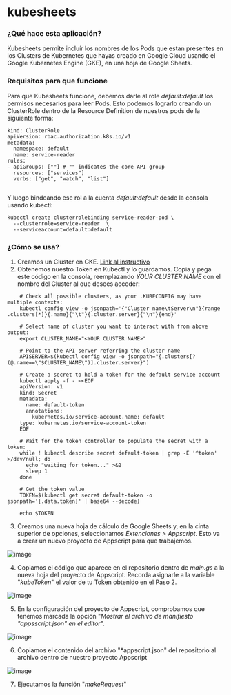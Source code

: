 # kubesheets

### ¿Qué hace esta aplicación?

Kubesheets permite incluír los nombres de los Pods que estan presentes en los Clusters de Kubernetes que hayas creado en Google Cloud usando el Google Kubernetes Engine (GKE), en una hoja de Google Sheets.

### Requisitos para que funcione

Para que Kubesheets funcione, debemos darle al role *default:default* los permisos necesarios para leer Pods. Esto podemos lograrlo creando un ClusterRole dentro de la Resource Definition de nuestros pods de la siguiente forma:

```
kind: ClusterRole
apiVersion: rbac.authorization.k8s.io/v1
metadata:
  namespace: default
  name: service-reader
rules:
- apiGroups: [""] # "" indicates the core API group
  resources: ["services"]
  verbs: ["get", "watch", "list"]
  
```

Y luego bindeando ese rol a la cuenta *default:default* desde la consola usando kubectl:

```
kubectl create clusterrolebinding service-reader-pod \
  --clusterrole=service-reader  \
  --serviceaccount=default:default
```

### ¿Cómo se usa?

1. Creamos un Cluster en GKE. <a href="https://cloud.google.com/binary-authorization/docs/getting-started-cli?hl=es-419">Link al instructivo</a>
2. Obtenemos nuestro Token en Kubectl y lo guardamos. Copia y pega este código en la consola, reemplazando *YOUR CLUSTER NAME* con el nombre del Cluster al que desees acceder:
```
    # Check all possible clusters, as your .KUBECONFIG may have multiple contexts:
    kubectl config view -o jsonpath='{"Cluster name\tServer\n"}{range .clusters[*]}{.name}{"\t"}{.cluster.server}{"\n"}{end}'

    # Select name of cluster you want to interact with from above output:
    export CLUSTER_NAME="<YOUR CLUSTER NAME>"

    # Point to the API server referring the cluster name
    APISERVER=$(kubectl config view -o jsonpath="{.clusters[?(@.name==\"$CLUSTER_NAME\")].cluster.server}")

    # Create a secret to hold a token for the default service account
    kubectl apply -f - <<EOF
    apiVersion: v1
    kind: Secret
    metadata:
      name: default-token
      annotations:
        kubernetes.io/service-account.name: default
    type: kubernetes.io/service-account-token
    EOF

    # Wait for the token controller to populate the secret with a token:
    while ! kubectl describe secret default-token | grep -E '^token' >/dev/null; do
      echo "waiting for token..." >&2
      sleep 1
    done

    # Get the token value
    TOKEN=$(kubectl get secret default-token -o jsonpath='{.data.token}' | base64 --decode)

    echo $TOKEN
```
3. Creamos una nueva hoja de cálculo de Google Sheets y, en la cinta superior de opciones, seleccionamos *Extenciones > Appscript*. Esto va a crear un nuevo proyecto de Appscript para que trabajemos.

![image](https://user-images.githubusercontent.com/125300618/218547280-5ed66d41-db73-4ab0-b8a0-48e9c9d61522.png)

4. Copiamos el código que aparece en el repositorio dentro de *main.gs* a la nueva hoja del proyecto de Appscript. Recorda asignarle a la variable "*kubeToken*" el valor de tu Token obtenido en el Paso 2.

![image](https://user-images.githubusercontent.com/125300618/218547469-4ce1b165-fa1c-4abc-b7d8-d4f6fabe0f6e.png)


5. En la configuración del proyecto de Appscript, comprobamos que tenemos marcada la opción "*Mostrar el archivo de manifiesto "appsscript.json" en el editor*".

  ![image](https://user-images.githubusercontent.com/125300618/218546963-3d74d7e7-acdc-4715-879c-4838c9e63ea2.png)

6. Copiamos el contenido del archivo "*appscript.json" del repositorio al archivo dentro de nuestro proyecto Appscript

![image](https://user-images.githubusercontent.com/125300618/218547126-e8b76dbb-8676-493c-a3b8-fcc20d66923f.png)

7. Ejecutamos la función "*makeRequest*"
